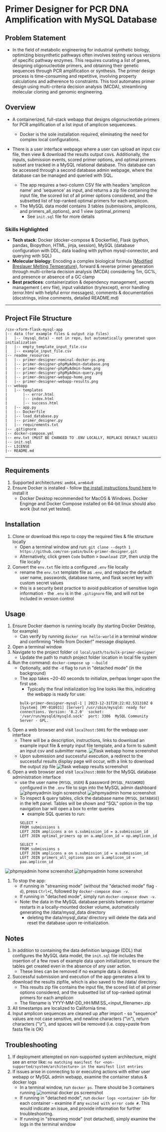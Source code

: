 # Primer Designer for PCR DNA Amplification with MySQL Database
## Problem Statement
- In the field of metabolic engineering for industrial synthetic biology, optimizing biosynthetic pathways often involves testing various versions of specific pathway enzymes. This requires curating a list of genes, designing oligonucleotide primers, and obtaining their genetic sequences through PCR amplification or synthesis. The primer design process is time-consuming and repetitive, involving property calculations and adherence to constraints. This tool automates primer design using multi-criteria decision analysis (MCDA), streamlining molecular cloning and genomic engineering.
## Overview
- A containerized, full-stack webapp that designs oligonucleotide primers for PCR amplification of a list input of amplicon sequencews.
    - Docker is the sole installation required, eliminating the need for complex local configurations.

- There is a user interface webpage where a user can upload an input csv file, then view & download the results output csvs. Additionally, the inputs, submission events, scored primer options, and optimal primers subset are tracked in a MySQL relational database. This database can be accessed through a second database admin webpage, where the database can be managed and queried with SQL. 
  
    - The app requires a two-column CSV file with headers 'amplicon name' and 'sequence' as input, and returns a zip file containing the input file, the scored list of all primer options considered, and the subsetted list of top-ranked optimal primers for each amplicon.
    - The MySQL data model contains 3 tables (submissions, amplicons, and primers_all_options), and 1 view (optimal_primers)
        - See ```init.sql``` file for more details

### Skills Highlighted
- <b>Tech stack</b>: Docker (docker-compose & Dockerfile), Flask (python, pandas, Biopython, HTML, jinja, session), MySQL (database configuration with DDL, data loading with python mysql-connector, and querying with SQL)
- <b>Molecular biology</b>: Encoding a complex biological formula ([Modified Breslauer Melting Temperature](http://biotools.nubic.northwestern.edu/OligoCalc2.01.html)), forward & reverse primer generation through multi-criteria decision analysis (MCDA) considering Tm, GC%, and presence or absence of a GC clamp
- <b>Best practices</b>: containerization & dependency management, secrets management (.env file), input validation (try/except), error handling (error.html with helpful error messages), comments & documentation (docstrings, inline comments, detailed README.md)
___
## Project File Structure
```
/csv-xform-flask-mysql-app
|-- data (for example files & output zip files)
|   |-- (mysql_data) - not in repo, but automatically generated upon initialization
|   |-- empty_template_input_file.csv
|   |-- example_input_file.csv
|-- readme_resources
|   |-- primer-designer-nominal-docker-ps.png
|   |-- primer-designer-phpMyAdmin-database.png
|   |-- primer-designer-phpMyAdmin-home.png
|   |-- primer-designer-phpMyAdmin-query.png
|   |-- primer-designer-webapp-home.png
|   |-- primer-designer-webapp-results.png
|-- webapp
|   |-- templates
|       |-- error.html
|       |-- index.html
|       |-- success.html
|   |-- app.py
|   |-- Dockerfile
|   |-- load_database.py
|   |-- primer_designer.py
|   |-- requirements.txt
|-- .gitignore
|-- docker-compose.yml
|-- env.txt (MUST BE CHANGED TO .ENV LOCALLY, REPLACE DEFAULT VALUES)
|-- init.sql
|-- LICENSE
|-- README.md
```
___
## Requirements
1. Supported architectures: ```amd64```,  ```arm64v8```
1. Ensure Docker is installed - follow [the install instructions found here](https://docs.docker.com/desktop/) to install it
    - Docker Desktop recommended for MacOS & Windows. Docker Enginge and Docker Compose installed on 64-bit linux should also work (but not yet tested). 
## Installation
1. Clone or download this repo to copy the required files & file structure locally
    - Open a terminal window and run: ```git clone --depth 1 https://github.com/ron-yadin/bulk-primer-designer.git```
    - Alternatively, click green ```Code``` button >  ```Download ZIP```, then unzip the file locally
1. Convert the ```env.txt``` file into a configured ```.env``` file locally
    - rename the ```env.txt``` template file as  ```.env```, and replace the default user name, passwords, database name, and flask secret key with custom secret values
    - this is a security best practice to avoid publication of sensitive login information - the ```.env``` is in the ```.gitignore``` file, and will not be included in version control
## Usage
1. Ensure Docker daemon is running locally (by starting Docker Desktop, for example)
    - Can verify by running ```docker run hello-world``` in a terminal window and confirming "Hello from Docker!" message displayed.
1. Open a terminal window
1. Navigate to the project folder ```cd local/path/to/bulk-primer-designer```    
    - Update the path to match project folder location in local file system 
1. Run the command: ```docker-compose up --build```
    - Optionally, add the ```-d``` flag to run in "detached mode" (in the background)
    - The app takes ~20-40 seconds to initialize, perhpas longer upon the first use.
        - Typically the final initialization log line looks like this, indicating the webapp is ready for use:  
        ```
        bulk-primer-designer-mysql-1 | 2023-12-31T20:22:02.531310Z 0 [System] [MY-010931] [Server] /usr/sbin/mysqld: ready for connections. Version: '8.2.0'  socket: '/var/run/mysqld/mysqld.sock'  port: 3306  MySQL Community Server - GPL.
        ```
1. Open a web browser and visit ```localhost:5001``` for the webapp user interface
    - There will be a description, instructions, links to download an example input file & empty input file template, and a form to submit an input csv and submitter name. 
![flask webapp home screenshot](./readme_resources/primer-designer-webapp-home.png)
    - Upon submission and successful execution, a redirect to the successful results display page will occur, with a link to download the output zip file
![flask webapp results screenshot](./readme_resources/primer-designer-webapp-results.png)
1. Open a web browser and visit ```localhost:8080``` for the MySQL database administration interface
    - use the user name (```MYSQL_USER```) & password (```MYSQL_PASSWORD```) configured in the ```.env``` file to sign into the MySQL admin dashboard
![phpmyadmin login screenshot](./readme_resources/primer-designer-phpMyAdmin-login.png)
![phpmyadmin home screenshot](./readme_resources/primer-designer-phpMyAdmin-home.png)
    - To inspect & query tables, click the database name (```MYSQL_DATABASE```) in the left panel. Tables will be shown and "SQL" option in the top navigation bar will open a box to enter queries
        - example SQL queries to run: 
        ```
        SELECT *
        FROM submissions s
        LEFT JOIN amplicons a on s.submission_id = a.submission_id
        LEFT JOIN optimal_primers op on a.amplicon_id = op.amplicon_id
        ```
        ```
        SELECT *
        FROM submissions s
        LEFT JOIN amplicons a on s.submission_id = a.submission_id
        LEFT JOIN primers_all_options pao on a.amplicon_id = pao.amplicon_id
        ```
![phpmyadmin home screenshot](./readme_resources/primer-designer-phpMyAdmin-database.png)
![phpmyadmin home screenshot](./readme_resources/primer-designer-phpMyAdmin-query.png)
1. To stop the app: 
    - if running in "streaming mode" (without the "detached mode" flag ```-d```), press ```Ctrl+C```, followed by ```docker-compose down -v```. 
    - If running in "detached mode", simply run ```docker-compose down -v```. 
    - Note: the data in the MySQL database persists between container restarts in a locally-mounted docker volume, automatically generating the /data/mysql_data directory
        - deleting the data/mysql_data/ directory will delete the data and reset the database upon re-initialization. 
## Notes
1. In addition to containing the data definition language (DDL) that configures the MySQL data model, the ```init.sql``` file includes the insertion of a few rows of example data upon initialization, to ensure the tables get created even in the absence of any user action. 
    - These lines can be removed if no example data is desired.
1. Successful submission and execution of the app generates a link to download the results zipfile, which is also saved to the /data/ directory. 
    - This results zip file contains the input file, the scored list of all primer options considered, and the subsetted list of top-ranked optimal primers for each amplicon
    - The filename is YYYY-MM-DD_HH:MM:SS_\<input_filename\>.zip 
1. All timestamps are localized to California time.
1. Input amplicon sequences are cleaned up after import - so "sequence" values are not case sensitive, and newline characters ("\n"), return characters ("\r"), and spaces will be removed (i.e. copy+paste from fasta file is OK)
## Troubleshooting
1. If deployment attempted on non-supported system architecture, might see an error like: ```no matching manifest for <non-supported/system/architecture> in the manifest list entries```
1. If issues arise in connecting to or executing actions with either user webapp or MySQL admin webapp, examine the container status & docker logs
    - In a terminal window, run ```docker ps```. There should be 3 containers running
![nominal docker ps screenshot](./readme_resources/primer-designer-nominal-docker-ps.png)
    - If running in "detached mode", run ```docker logs <container id>``` for each container - examine if any ```exited with error code #```. This would indicate an issue, and provide information for further troubleshooting.
    - If running in "streaming mode" (not detached), simply examine the logs in the terminal window 
